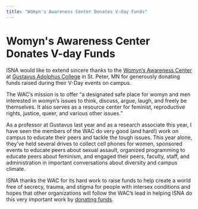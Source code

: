 ```yaml
---
title: "Womyn's Awareness Center Donates V-day Funds"
---
```


# Womyn's Awareness Center Donates V-day Funds

<p><span class="caps">ISNA</span> would like to extend sincere thanks to the <a href="http://www.gustavus.edu/oncampus/diversity/orgs/womyn.cfm" title="WAC">Womyn&#8217;s Awareness Center</a> at <a href="http://www.gustavus.edu/">Gustavus Adolphus College</a> in St. Peter, MN for generously donating funds raised during their V-Day events on campus.  </p>

<p>The <span class="caps">WAC</span>&#8217;s mission is to offer &#8220;a designated safe place for womyn and men interested in womyn&#8217;s issues to think, discuss, argue, laugh, and freely be themselves. It also serves as a resource center for feminist, reproductive rights, justice, queer, and various other issues.&#8221;  </p>

<p>As a professor at Gustavus last year and as a research associate this year, I have seen the members of the <span class="caps">WAC</span> do very good (and hard!) work on campus to educate their peers and tackle the tough issues. This year alone, they&#8217;ve held several drives to collect cell phones for women, sponsored events to educate peers about sexual assault, organized programming to educate peers about feminism, and engaged their peers, faculty, staff, and administration in important conversations about diversity and campus climate.  </p>

<p><span class="caps">ISNA</span> thanks the <span class="caps">WAC</span> for its hard work to raise funds to help create a world free of secrecy, trauma, and stigma for people with intersex conditions and hopes that other organizations will follow the <span class="caps">WAC</span>&#8217;s lead in helping <span class="caps">ISNA</span> do this very important work by <a href="/donate">donating funds</a>.</p>